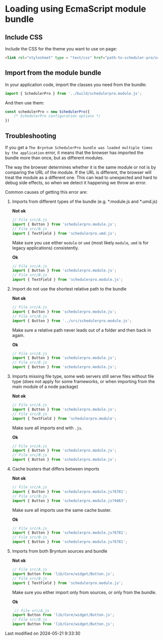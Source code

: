 # Loading using EcmaScript module bundle

## Include CSS

Include the CSS for the theme you want to use on page:

```html
<link rel="stylesheet" type = "text/css" href="path-to-scheduler-pro/schedulerpro.[theme].css" data-bryntum-theme>
```

## Import from the module bundle

In your application code, import the classes you need from the bundle:

```javascript
import { SchedulerPro } from '../build/schedulerpro.module.js';
```

And then use them:

```javascript
const schedulerPro = new SchedulerPro({
    /* SchedulerPro configuration options */
})
```

## Troubleshooting

If you get a `The Bryntum SchedulerPro bundle was loaded multiple times by the application` error, it means that
the browser has imported the bundle more than once, but as different modules. 

The way the browser determines whether it is the same module or not is by comparing the URL of the module. If the URL is 
different, the browser will treat the module as a different one. This can lead to unexpected and hard to debug side
effects, so when we detect it happening we throw an error.

Common causes of getting this error are:

1. Imports from different types of the bundle (e.g. *.module.js and *.umd.js)

   **Not ok**

   ```javascript
   // File src/A.js
   import { Button } from 'schedulerpro.module.js';
   // File src/B.js
   import { TextField } from 'schedulerpro.umd.js';
   ```

   Make sure you use either `module` or `umd` (most likely `module`, `umd` is for legacy applications) consistently.

   **Ok**

   ```javascript
   // File src/A.js
   import { Button } from 'schedulerpro.module.js';
   // File src/B.js
   import { TextField } from 'schedulerpro.module.js';
   ```

2. Import do not use the shortest relative path to the bundle

   **Not ok**

   ```javascript
   // File src/A.js
   import { Button } from 'schedulerpro.module.js';
   // File src/B.js
   import { Button } from '../src/schedulerpro.module.js';
   ```

   Make sure a relative path never leads out of a folder and then back in again.

   **Ok**

   ```javascript
   // File src/A.js
   import { Button } from 'schedulerpro.module.js';
   // File src/B.js
   import { Button } from 'schedulerpro.module.js';
   ```

3. Imports missing file type, some web servers still serve files without file type (does not apply for some frameworks, 
   or when importing from the main module of a node package)

   **Not ok**

   ```javascript
   // File src/A.js
   import { Button } from 'schedulerpro.module.js';
   // File src/B.js
   import { TextField } from 'schedulerpro.module';
   ```

   Make sure all imports end with `.js`.

   **Ok**

   ```javascript
   // File src/A.js
   import { Button } from 'schedulerpro.module.js';
   // File src/B.js
   import { Button } from 'schedulerpro.module.js';
   ```

4. Cache busters that differs between imports

   **Not ok**

   ```javascript
   // File src/A.js
   import { Button } from 'schedulerpro.module.js?6781';
   // File src/B.js
   import { Button } from 'schedulerpro.module.js?9463';
   ```

   Make sure all imports use the same cache buster.

   **Ok**

   ```javascript
   // File src/A.js
   import { Button } from 'schedulerpro.module.js?6781';
   // File src/B.js
   import { Button } from 'schedulerpro.module.js?6781';
   ```

5. Imports from both Bryntum sources and bundle

   **Not ok**

   ```javascript
   // File src/A.js
   import Button from 'lib/Core/widget/Button.js';
   // File src/B.js
   import { TextField } from 'schedulerpro.module.js';
   ```

   Make sure you either import only from sources, or only from the bundle.

   **Ok**

   ```javascript
    // File src/A.js
   import Button from 'lib/Core/widget/Button.js';
   // File src/B.js
   import Button from 'lib/Core/widget/Button.js';
   ```


<p class="last-modified">Last modified on 2024-05-21 9:33:30</p>